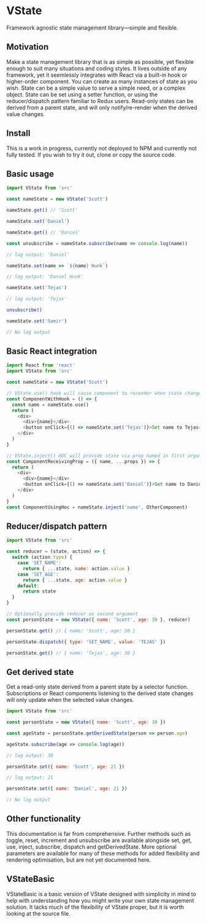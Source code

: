 # VState
Framework agnostic state management library—simple and flexible.

## Motivation

Make a state management library that is as simple as possible, yet flexible enough to suit many situations and coding styles. It lives outside of any framework, yet it seemlessly integrates with React via a built-in hook or higher-order component. You can create as many instances of state as you wish. State can be a simple value to serve a simple need, or a complex object. State can be set using a setter function, or using the reducer/dispatch pattern familiar to Redux users. Read-only states can be derived from a parent state, and will only notify/re-render when the derived value changes.

## Install

This is a work in progress, currently not deployed to NPM and currently not fully tested. If you wish to try it out, clone or copy the source code.

## Basic usage

```javascript
import VState from 'src'

const nameState = new VState('Scott')

nameState.get() // 'Scott'

nameState.set('Daniel')

nameState.get() // 'Daniel'

const unsubscribe = nameState.subscribe(name => console.log(name))

// log output: 'Daniel'

nameState.set(name => `${name} Hunk`)

// log output: 'Daniel Hunk'

nameState.set('Tejas')

// log output: 'Tejas'

unsubscribe()

nameState.set('Samir')

// No log output

```

## Basic React integration

```javascript
import React from 'react'
import VState from 'src'

const nameState = new VState('Scott')

// VState.use() hook will cause component to rerender when state changes
const ComponentWithHook = () => {
  const name = nameState.use()
  return (
    <div>
      <div>{name}</div>
      <button onClick={() => nameState.set('Tejas')}>Set name to Tejas</button>
    </div>
  )
}

// VState.inject() HOC will provide state via prop named in first argument
const ComponentReceivingProp = ({ name, ...props }) => {
  return (
    <div>
      <div>{name}</div>
      <button onClick={() => nameState.set('Daniel')}>Set name to Daniel</button>
    </div>
  )
}
const ComponentUsingHoc = nameState.inject('name', OtherComponent)
```

## Reducer/dispatch pattern

```javascript
import VState from 'src'

const reducer = (state, action) => {
  switch (action.type) {
    case 'SET_NAME':
      return { ...state, name: action.value }
    case 'SET_AGE':
      return { ...state, age: action.value }
    default:
      return state
  }
}

// Optionally provide reducer as second argument
const personState = new VState({ name: 'Scott', age: 30 }, reducer)

personState.get() // { name: 'Scott', age: 30 }

personState.dispatch({ type: 'SET_NAME', value: 'TEJAS' })

personState.get() // { name: 'Tejas', age: 30 }
```

## Get derived state

Get a read-only state derived from a parent state by a selector function. Subscriptions or React components listening to the derived state changes will only update when the selected value changes.

```javascript
import VState from 'src'

const personState = new VState({ name: 'Scott', age: 30 })

const ageState = personState.getDerivedState(person => person.age)

ageState.subscribe(age => console.log(age))

// log output: 30

personState.set({ name: 'Scott', age: 21 })

// log output: 21

personState.set({ name: 'Daniel', age: 21 })

// No log output
```

## Other functionality

This documentation is far from comprehensive. Further methods such as toggle, reset, increment and unsubscribe are available alongside set, get, use, inject, subscribe, dispatch and getDerivedState. More optional parameters are available for many of these methods for added flexibility and rendering optimisation, but are not yet documented here.

## VStateBasic

VStateBasic is a basic version of VState designed with simplicity in mind to help with understanding how you might write your own state management solution. It lacks much of the flexibility of VState proper, but it is worth looking at the source file.
